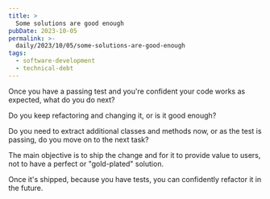 ```yaml
---
title: >
  Some solutions are good enough
pubDate: 2023-10-05
permalink: >-
  daily/2023/10/05/some-solutions-are-good-enough
tags:
  - software-development
  - technical-debt
---
```


Once you have a passing test and you're confident your code works as expected, what do you do next?

Do you keep refactoring and changing it, or is it good enough?

Do you need to extract additional classes and methods now, or as the test is passing, do you move on to the next task?

The main objective is to ship the change and for it to provide value to users, not to have a perfect or "gold-plated" solution.

Once it's shipped, because you have tests, you can confidently refactor it in the future.
